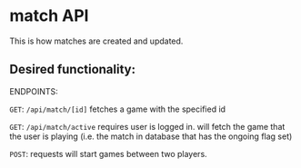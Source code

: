 # match API

This is how matches are created and updated.

## Desired functionality:

ENDPOINTS:

`GET`: `/api/match/[id]` fetches a game with the specified id

`GET`: `/api/match/active` requires user is logged in. will fetch the game that the user is playing (i.e. the match in database that has the ongoing flag set)

`POST`: requests will start games between two players.
